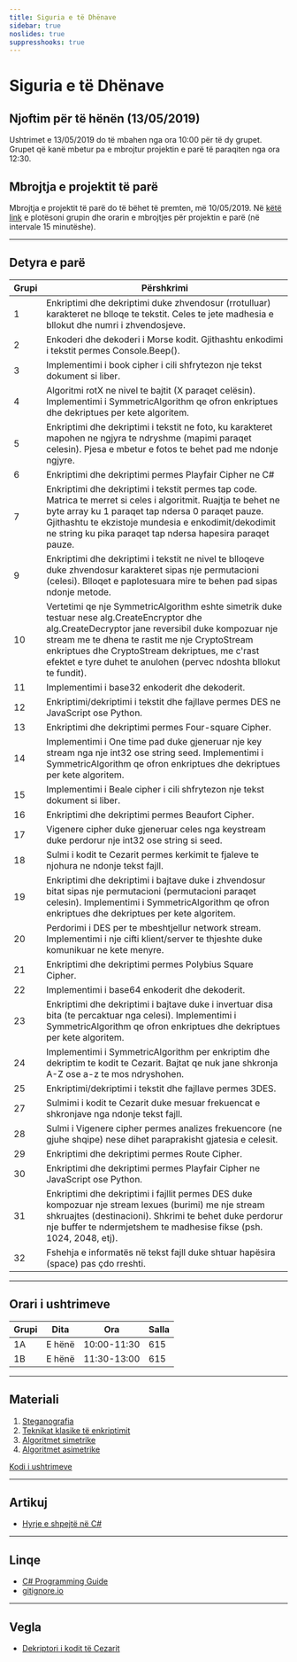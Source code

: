 ```yaml
---
title: Siguria e të Dhënave
sidebar: true
noslides: true
suppresshooks: true
---
```


# Siguria e të Dhënave

## Njoftim për të hënën (13/05/2019)

Ushtrimet e 13/05/2019 do të mbahen nga ora 10:00 për të dy grupet. Grupet që kanë mbetur pa e mbrojtur projektin e parë të paraqiten nga ora 12:30.

## Mbrojtja e projektit të parë

Mbrojtja e projektit të parë do të bëhet të premten, më 10/05/2019. Në [këtë link](https://docs.google.com/spreadsheets/d/1ifBqKw1TupBgrfNpo8wd-Aa8CXEB0lwmOYDeKp70ZEY/edit?usp=sharing) e plotësoni grupin dhe orarin e mbrojtjes për projektin e parë (në intervale 15 minutëshe).

---

## Detyra e parë

| Grupi | Përshkrimi                                                                                                                                                                                                                                                                                                                  |
| ----- | --------------------------------------------------------------------------------------------------------------------------------------------------------------------------------------------------------------------------------------------------------------------------------------------------------------------------- |
| 1     | Enkriptimi dhe dekriptimi duke zhvendosur (rrotulluar) karakteret ne blloqe te tekstit. Celes te jete madhesia e bllokut dhe numri i zhvendosjeve.                                                                                                                                                                          |
| 2     | Enkoderi dhe dekoderi i Morse kodit. Gjithashtu enkodimi i tekstit permes Console.Beep().                                                                                                                                                                                                                                   |
| 3     | Implementimi i book cipher i cili shfrytezon nje tekst dokument si liber.                                                                                                                                                                                                                                                   |
| 4     | Algoritmi rotX ne nivel te bajtit (X paraqet celësin). Implementimi i SymmetricAlgorithm qe ofron enkriptues dhe dekriptues per kete algoritem.                                                                                                                                                                             |
| 5     | Enkriptimi dhe dekriptimi i tekstit ne foto, ku karakteret mapohen ne ngjyra te ndryshme (mapimi paraqet celesin). Pjesa e mbetur e fotos te behet pad me ndonje ngjyre.                                                                                                                                                    |
| 6     | Enkriptimi dhe dekriptimi permes Playfair Cipher ne C#                                                                                                                                                                                                                                                                      |
| 7     | Enkriptimi dhe dekriptimi i tekstit permes tap code. Matrica te merret si celes i algoritmit. Ruajtja te behet ne byte array ku 1 paraqet tap ndersa 0 paraqet pauze. Gjithashtu te ekzistoje mundesia e enkodimit/dekodimit ne string ku pika paraqet tap ndersa hapesira paraqet pauze.                                   |
| 9     | Enkriptimi dhe dekriptimi i tekstit ne nivel te blloqeve duke zhvendosur karakteret sipas nje permutacioni (celesi). Blloqet e paplotesuara mire te behen pad sipas ndonje metode.                                                                                                                                          |
| 10    | Vertetimi qe nje SymmetricAlgorithm eshte simetrik duke testuar nese alg.CreateEncryptor dhe alg.CreateDecryptor jane reversibil duke kompozuar nje stream me te dhena te rastit me nje CryptoStream enkriptues dhe CryptoStream dekriptues, me c'rast efektet e tyre duhet te anulohen (pervec ndoshta bllokut te fundit). |
| 11    | Implementimi i base32 enkoderit dhe dekoderit.                                                                                                                                                                                                                                                                              |
| 12    | Enkriptimi/dekriptimi i tekstit dhe fajllave permes DES ne JavaScript ose Python.                                                                                                                                                                                                                                           |
| 13    | Enkriptimi dhe dekriptimi permes Four-square Cipher.                                                                                                                                                                                                                                                                        |
| 14    | Implementimi i One time pad duke gjeneruar nje key stream nga nje int32 ose string seed. Implementimi i SymmetricAlgorithm qe ofron enkriptues dhe dekriptues per kete algoritem.                                                                                                                                           |
| 15    | Implementimi i Beale cipher i cili shfrytezon nje tekst dokument si liber.                                                                                                                                                                                                                                                  |
| 16    | Enkriptimi dhe dekriptimi permes Beaufort Cipher.                                                                                                                                                                                                                                                                           |
| 17    | Vigenere cipher duke gjeneruar celes nga keystream duke perdorur nje int32 ose string si seed.                                                                                                                                                                                                                              |
| 18    | Sulmi i kodit te Cezarit permes kerkimit te fjaleve te njohura ne ndonje tekst fajll.                                                                                                                                                                                                                                       |
| 19    | Enkriptimi dhe dekriptimi i bajtave duke i zhvendosur bitat sipas nje permutacioni (permutacioni paraqet celesin). Implementimi i SymmetricAlgorithm qe ofron enkriptues dhe dekriptues per kete algoritem.                                                                                                                 |
| 20    | Perdorimi i DES per te mbeshtjellur network stream. Implementimi i nje cifti klient/server te thjeshte duke komunikuar ne kete menyre.                                                                                                                                                                                      |
| 21    | Enkriptimi dhe dekriptimi permes Polybius Square Cipher.                                                                                                                                                                                                                                                                    |
| 22    | Implementimi i base64 enkoderit dhe dekoderit.                                                                                                                                                                                                                                                                              |
| 23    | Enkriptimi dhe dekriptimi i bajtave duke i invertuar disa bita (te percaktuar nga celesi). Implementimi i SymmetricAlgorithm qe ofron enkriptues dhe dekriptues per kete algoritem.                                                                                                                                         |
| 24    | Implementimi i SymmetricAlgorithm per enkriptim dhe dekriptim te kodit te Cezarit. Bajtat qe nuk jane shkronja A-Z ose a-z te mos ndryshohen.                                                                                                                                                                               |
| 25    | Enkriptimi/dekriptimi i tekstit dhe fajllave permes 3DES.                                                                                                                                                                                                                                                                   |
| 27    | Sulmimi i kodit te Cezarit duke mesuar frekuencat e shkronjave nga ndonje tekst fajll.                                                                                                                                                                                                                                      |
| 28    | Sulmi i Vigenere cipher permes analizes frekuencore (ne gjuhe shqipe) nese dihet paraprakisht gjatesia e celesit.                                                                                                                                                                                                           |
| 29    | Enkriptimi dhe dekriptimi permes Route Cipher.                                                                                                                                                                                                                                                                              |
| 30    | Enkriptimi dhe dekriptimi permes Playfair Cipher ne JavaScript ose Python.                                                                                                                                                                                                                                                  |
| 31    | Enkriptimi dhe dekriptimi i fajllit permes DES duke kompozuar nje stream lexues (burimi) me nje stream shkruajtes (destinacioni). Shkrimi te behet duke perdorur nje buffer te ndermjetshem te madhesise fikse (psh. 1024, 2048, etj).                                                                                      |
| 32    | Fshehja e informatës në tekst fajll duke shtuar hapësira (space) pas çdo rreshti.                                                                                                                                                                                                                                           |

---

## Orari i ushtrimeve

| Grupi | Dita   | Ora         | Salla |
| ----- | ------ | ----------- | ----- |
| 1A    | E hënë | 10:00-11:30 | 615   |
| 1B    | E hënë | 11:30-13:00 | 615   |

---

## Materiali

1. [Steganografia](/lendet/siguria-dhenave/java1)
2. [Teknikat klasike të enkriptimit](/lendet/siguria-dhenave/java2)
3. [Algoritmet simetrike](/lendet/siguria-dhenave/java3)
4. [Algoritmet asimetrike](/lendet/siguria-dhenave/java4)

[Kodi i ushtrimeve](https://github.com/edongashi/data-security-2019)

---

## Artikuj

- [Hyrje e shpejtë në C#](/artikuj/csharp/hyrje)

---

## Linqe

- [C# Programming Guide](https://docs.microsoft.com/en-us/dotnet/csharp/programming-guide/)
- [gitignore.io](https://gitignore.io/)

---

## Vegla

- [Dekriptori i kodit të Cezarit](/app?id=yk4brq4nykn4hlocxxbixqudyobf5q5wazwmhggcwdbyqa6dxbvcobt5azxtoni)
